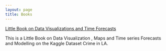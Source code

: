 ```yaml
---
layout: page
title: Books
---
```


<div class="message">
<a href="https://ambarishg.github.io/public/LittleBookDataViz/">Little Book on Data Visualizations and Time Forecasts</a>

This is a Little Book on Data Visualization , Maps and Time series Forecasts and Modelling on the Kaggle Dataset Crime in LA.

</div>





